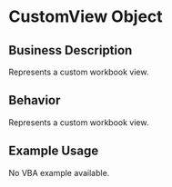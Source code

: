 # CustomView Object

## Business Description
Represents a custom workbook view.

## Behavior
Represents a custom workbook view.

## Example Usage
No VBA example available.